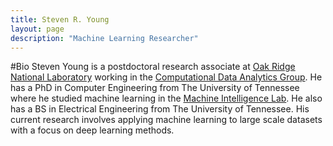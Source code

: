 ```yaml
---
title: Steven R. Young
layout: page
description: "Machine Learning Researcher"
---
```


#Bio
Steven Young is a postdoctoral research associate at [Oak Ridge National Laboratory](https://www.ornl.gov) working in the [Computational Data Analytics Group](http://cda.ornl.gov).
He has a PhD in Computer Engineering from The University of Tennessee where he studied machine learning in the [Machine Intelligence Lab](http://mil.engr.utk.edu).
He also has a BS in Electrical Engineering from The University of Tennessee.
His current research involves applying machine learning to large scale datasets with a focus on deep learning methods.

